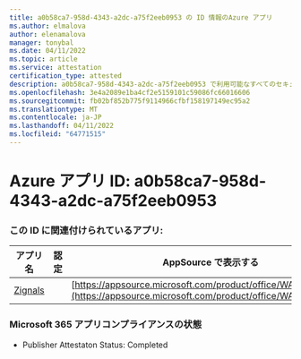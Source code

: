 ```yaml
---
title: a0b58ca7-958d-4343-a2dc-a75f2eeb0953 の ID 情報のAzure アプリ
ms.author: elmalova
author: elenamalova
manager: tonybal
ms.date: 04/11/2022
ms.topic: article
ms.service: attestation
certification_type: attested
description: a0b58ca7-958d-4343-a2dc-a75f2eeb0953 で利用可能なすべてのセキュリティとコンプライアンス情報。
ms.openlocfilehash: 3e4a2089e1ba4cf2e5159101c59086fc66016606
ms.sourcegitcommit: fb02bf852b775f9114966cfbf158197149ec95a2
ms.translationtype: MT
ms.contentlocale: ja-JP
ms.lasthandoff: 04/11/2022
ms.locfileid: "64771515"
---
```

# <a name="azure-app-id-a0b58ca7-958d-4343-a2dc-a75f2eeb0953"></a>Azure アプリ ID: a0b58ca7-958d-4343-a2dc-a75f2eeb0953


### <a name="apps-associated-with-this-id"></a>この ID に関連付けられているアプリ:
| **アプリ名** | **認定** | **AppSource で表示する** |
|--------------|---------------|-----------------------|
| [Zignals](../forward/WA200003201.md) |  | [https://appsource.microsoft.com/product/office/WA200003201](https://appsource.microsoft.com/product/office/WA200003201) |

### <a name="microsoft-365-app-compliance-status"></a>Microsoft 365 アプリコンプライアンスの状態
- Publisher Attestaton Status: Completed
